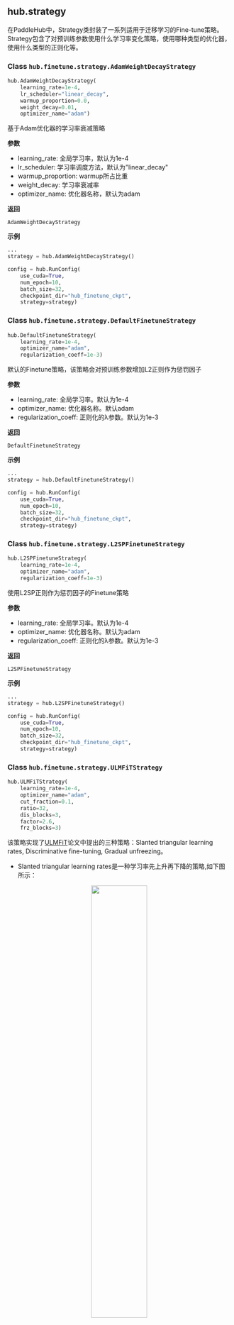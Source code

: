 ## hub.strategy

在PaddleHub中，Strategy类封装了一系列适用于迁移学习的Fine-tune策略。Strategy包含了对预训练参数使用什么学习率变化策略，使用哪种类型的优化器，使用什么类型的正则化等。

### Class `hub.finetune.strategy.AdamWeightDecayStrategy`

```python
hub.AdamWeightDecayStrategy(
    learning_rate=1e-4,
    lr_scheduler="linear_decay",
    warmup_proportion=0.0,
    weight_decay=0.01,
    optimizer_name="adam")
```

基于Adam优化器的学习率衰减策略

**参数**

* learning_rate: 全局学习率，默认为1e-4
* lr_scheduler: 学习率调度方法，默认为"linear_decay"
* warmup_proportion: warmup所占比重
* weight_decay: 学习率衰减率
* optimizer_name: 优化器名称，默认为adam

**返回**

`AdamWeightDecayStrategy`

**示例**

```python
...
strategy = hub.AdamWeightDecayStrategy()

config = hub.RunConfig(
    use_cuda=True,
    num_epoch=10,
    batch_size=32,
    checkpoint_dir="hub_finetune_ckpt",
    strategy=strategy)
```

### Class `hub.finetune.strategy.DefaultFinetuneStrategy`

```python
hub.DefaultFinetuneStrategy(
    learning_rate=1e-4,
    optimizer_name="adam",
    regularization_coeff=1e-3)
```

默认的Finetune策略，该策略会对预训练参数增加L2正则作为惩罚因子

**参数**

* learning_rate: 全局学习率。默认为1e-4
* optimizer_name: 优化器名称。默认adam
* regularization_coeff: 正则化的λ参数。默认为1e-3

**返回**

`DefaultFinetuneStrategy`

**示例**

```python
...
strategy = hub.DefaultFinetuneStrategy()

config = hub.RunConfig(
    use_cuda=True,
    num_epoch=10,
    batch_size=32,
    checkpoint_dir="hub_finetune_ckpt",
    strategy=strategy)
```

### Class `hub.finetune.strategy.L2SPFinetuneStrategy`

```python
hub.L2SPFinetuneStrategy(
    learning_rate=1e-4,
    optimizer_name="adam",
    regularization_coeff=1e-3)
```

使用L2SP正则作为惩罚因子的Finetune策略

**参数**

* learning_rate: 全局学习率。默认为1e-4
* optimizer_name: 优化器名称。默认为adam
* regularization_coeff: 正则化的λ参数。默认为1e-3

**返回**

`L2SPFinetuneStrategy`

**示例**

```python
...
strategy = hub.L2SPFinetuneStrategy()

config = hub.RunConfig(
    use_cuda=True,
    num_epoch=10,
    batch_size=32,
    checkpoint_dir="hub_finetune_ckpt",
    strategy=strategy)
```

### Class `hub.finetune.strategy.ULMFiTStrategy`

```python
hub.ULMFiTStrategy(
    learning_rate=1e-4,
    optimizer_name="adam",
    cut_fraction=0.1,
  	ratio=32,
  	dis_blocks=3,
  	factor=2.6,
  	frz_blocks=3)
```

该策略实现了[ULMFiT](https://arxiv.org/abs/1801.06146)论文中提出的三种策略：Slanted triangular learning rates, Discriminative fine-tuning, Gradual unfreezing。

- Slanted triangular learning rates是一种学习率先上升再下降的策略,如下图所示：
<div align=center><img src="https://github.com/PaddlePaddle/PaddleHub/wiki/images/slanted.png" width="50%" height="50%"></div>

- Discriminative fine-tuning是一种学习率逐层递减的策略，通过该策略可以减缓底层的更新速度。
- Gradual unfreezing是一种逐层解冻的策略，通过该策略可以优先更新上层，再慢慢解冻下层参与更新。

**参数**

* learning_rate: 全局学习率。默认为1e-4。
* optimizer_name: 优化器名称。默认为adam。
* cut_fraction: 设置Slanted triangular learning rates学习率上升的步数在整个训练总步数中的比例，对应论文中Slanted triangular learning rates中的cut_frac。默认为0.1，如果设置为0，则不采用Slanted triangular learning rates。
* ratio: 设置Slanted triangular learning rates下降的最小学习率与上升的最大学习率的比例关系，默认为32，表示最小学习率是最大学习率的1/32。
* dis_blocks: 设置 Discriminative fine-tuning中的块数。由于预训练模型中没有记录op的层数，Paddlehub通过op的前后关系推测op所在的层次，这会导致诸如LSTM这类计算单元的op会被当作是不同层的op。为了不使层次划分太细，我们将层次进行了分块，用块的概念代替原论文中层的概念，通过设置dis_blocks即可设置块的个数。默认为3，如果设置为0，则不采用Discriminative fine-tuning。
* factor: 设置Discriminative fine-tuning的衰减率。默认为2.6，表示下一层的学习率是上一层的1/2.6。
* frz_blocks: 设置Gradual unfreezing中的块数。块的概念同“dis_blocks”中介绍的概念。

**返回**

`ULMFiTStrategy`

**示例**

```python
...
strategy = hub.ULMFiTStrategy()

config = hub.RunConfig(
    use_cuda=True,
    num_epoch=10,
    batch_size=32,
    checkpoint_dir="hub_finetune_ckpt",
    strategy=strategy)
```

### Class `hub.finetune.strategy.CombinedStrategy`

```python
hub.CombinedStrategy(
    optimizer_name="adam",
    learning_rate=1e-4,
    scheduler=None,
    regularization=None,
    clip=None)
```

Paddlehub中的基类策略，上文的所有策略都基于该策略，通过该策略可以设置所有策略参数。

**参数**

* optimizer_name: 优化器名称，默认为adam。
* learning_rate: 全局学习率，默认为1e-4。
* scheduler: 学习率调度方法，默认为None，此时不改变任何默认学习率调度方法参数，不采取任何学习率调度方法，即：
```python
scheduler = {
    "warmup": 0.0,
    "linear_decay": {
        "start_point": 1.0,
        "end_learning_rate": 0.0,
    },
    "noam_decay": False,
    "discriminative": {
        "blocks": 0,
        "factor": 2.6
    },
    "gradual_unfreeze": 0,
    "slanted_triangle": {
        "cut_fraction": 0.0,
        "ratio": 32
    }
}
```
* regularization: 正则方法，默认为None，此时不改变任何默认正则方法参数，不采取任何正则方法，即：

```python
regularization = {
    "L2": 0.0,
    "L2SP": 0.0,
    "weight_decay": 0.0,
}
```
* clip: 梯度裁剪方法，默认为None，此时不改变任何默认正则方法参数，不采取任何梯度裁剪方法，即：
```python
clip = {
    "GlobalNorm": 0.0,
    "Norm": 0.0
}
```

**返回**

`CombinedStrategy`

**示例**

```python
...
# Parameters not specified will remain default
scheduler = {
  "discriminative": {
    "blocks": 3,
    "factor": 2.6
  }
}
# Parameters not specified will remain default
regularization = {"L2": 1e-3}
# Parameters not specified will remain default
clip = {"GlobalNorm": 1.0}
strategy = hub.CombinedStrategy(
  scheduler = scheduler,
	regularization = regularization,
	clip = clip
)

config = hub.RunConfig(
    use_cuda=True,
    num_epoch=10,
    batch_size=32,
    checkpoint_dir="hub_finetune_ckpt",
    strategy=strategy)
```
